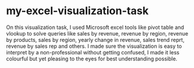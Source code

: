# my-excel-visualization-task
On this visualization task, I used Microsoft excel tools like pivot table and vlookup to solve queries like sales by revenue, revenue by region, revenue by products, sales by region, yearly change in revenue, sales trend reprt, revenue by sales rep and others. I made sure the visualization is easy to interpret by a non-professional without getting confused, I made it less colourful but yet pleasing to the eyes for best understanding possible.
